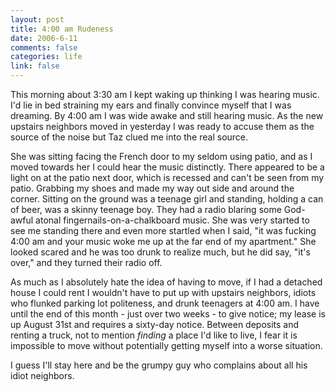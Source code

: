 ```yaml
--- 
layout: post
title: 4:00 am Rudeness
date: 2006-6-11
comments: false
categories: life
link: false
---
```

This morning about 3:30 am I kept waking up thinking I was hearing music. I'd lie in bed straining my ears and finally convince myself that I was dreaming. By 4:00 am I was wide awake and still hearing music. As the new upstairs neighbors moved in yesterday I was ready to accuse them as the source of the noise but Taz clued me into the real source.

She was sitting facing the French door to my seldom using patio, and as I moved towards her I could hear the music distinctly. There appeared to be a light on at the patio next door, which is recessed and can't be seen from my patio. Grabbing my shoes and made my way out side and around the corner. Sitting on the ground was a teenage girl and standing, holding a can of beer, was a skinny teenage boy. They had a radio blaring some God-awful atonal fingernails-on-a-chalkboard music. She was very started to see me standing there and even more startled when I said, "it was fucking 4:00 am and your music woke me up at the far end of  my apartment." She looked scared and he was too drunk to realize much, but he did say, "it's over," and they turned their radio off.

As much as I absolutely hate the idea of having to move, if I had a detached house I could rent I wouldn't have to put up with upstairs neighbors, idiots who flunked parking lot politeness, and drunk teenagers at 4:00 am. I have until the end of this month - just over two weeks - to give notice; my lease is up August 31st and requires a sixty-day notice. Between deposits and renting a truck, not to mention <em>finding</em> a place I'd like to live, I fear it is impossible to move without potentially getting myself into a worse situation.

I guess I'll stay here and be the grumpy guy who complains about all his idiot neighbors.
